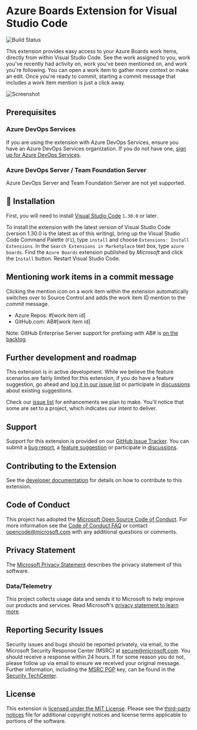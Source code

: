 # Azure Boards Extension for Visual Studio Code

![Build Status](https://cs-extensions.visualstudio.com/Azure%20Boards%20VS%20Code/_apis/build/status/Azure%20Boards%20VS%20Code-CI?branchName=master)

This extension provides easy access to your Azure Boards work items, directly
from within Visual Studio Code. See the work assigned to you, work you've
recently had activity on, work you've been mentioned on, and work you're
following. You can open a work item to gather more context or make an edit. Once
you're ready to commit, starting a commit message that includes a work item
mention is just a click away.

![Screenshot](media/screenshot.png)

## Prerequisites

### Azure DevOps Services

If you are using the extension with Azure DevOps Services, ensure you have an
Azure DevOps Services organization. If you do not have one,
[sign up for Azure DevOps Services](https://aka.ms/SignupAzureDevOps/?campaign=azure~boards~vscode~readme).

### Azure DevOps Server / Team Foundation Server

Azure DevOps Server and Team Foundation Server are not yet supported.

## 🚀 Installation

First, you will need to install
[Visual Studio Code](https://code.visualstudio.com/download) `1.30.0` or later.

To install the extension with the latest version of Visual Studio Code (version
1.30.0 is the latest as of this writing), bring up the Visual Studio Code
Command Palette (`F1`), type `install` and choose
`Extensions: Install Extensions`. In the `Search Extensions in Marketplace` text
box, type `azure boards`. Find the `Azure Boards` extension published by
_Microsoft_ and click the `Install` button. Restart Visual Studio Code.

## Mentioning work items in a commit message

Clicking the mention icon on a work item within the extension automatically
switches over to Source Control and adds the work item ID mention to the commit
message.

-   Azure Repos: #[work item id]
-   GitHub.com: AB#[work item id]

Note: GitHub Enterprise Server support for prefixing with AB# is
[on the backlog](https://github.com/microsoft/azure-boards-vscode/issues/53).

## Further development and roadmap

This extension is in active development. While we believe the feature scenarios
are fairly limited for this extension, if you do have a feature suggestion, go
ahead and
[log it in our issue list](https://github.com/microsoft/azure-boards-vscode/issues/new)
or participate in
[discussions](https://github.com/microsoft/azure-boards-vscode/issues) about
existing suggestions.

Check our [issue list](https://github.com/microsoft/azure-boards-vscode/issues)
for enhancements we plan to make. You'll notice that some are set to a project,
which indicates our intent to deliver.

## Support

Support for this extension is provided on our
[GitHub Issue Tracker](https://github.com/microsoft/azure-boards-vscode/issues).
You can submit a
[bug report](https://github.com/microsoft/azure-boards-vscode/issues/new), a
[feature suggestion](https://github.com/microsoft/azure-boards-vscode/issues/new)
or participate in
[discussions](https://github.com/microsoft/azure-boards-vscode/issues).

## Contributing to the Extension

See the [developer documentation](CONTRIBUTING.md) for details on how to
contribute to this extension.

## Code of Conduct

This project has adopted the
[Microsoft Open Source Code of Conduct](https://opensource.microsoft.com/codeofconduct/).
For more information see the
[Code of Conduct FAQ](https://opensource.microsoft.com/codeofconduct/faq/) or
contact [opencode@microsoft.com](mailto:opencode@microsoft.com) with any
additional questions or comments.

## Privacy Statement

The
[Microsoft Privacy Statement](http://go.microsoft.com/fwlink/?LinkId=528096&clcid=0x409)
describes the privacy statement of this software.

### Data/Telemetry

This project collects usage data and sends it to Microsoft to help improve our
products and services. Read Microsoft's
[privacy statement to learn more](http://go.microsoft.com/fwlink/?LinkId=521839).

## Reporting Security Issues

Security issues and bugs should be reported privately, via email, to the
Microsoft Security Response Center (MSRC) at
[secure@microsoft.com](mailto:secure@microsoft.com). You should receive a
response within 24 hours. If for some reason you do not, please follow up via
email to ensure we received your original message. Further information,
including the [MSRC PGP](https://technet.microsoft.com/en-us/security/dn606155)
key, can be found in the
[Security TechCenter](https://technet.microsoft.com/en-us/security/default).

## License

This extension is [licensed under the MIT License](LICENSE). Please see the
[third-party notices](ThirdPartyNotices.txt) file for additional copyright
notices and license terms applicable to portions of the software.
